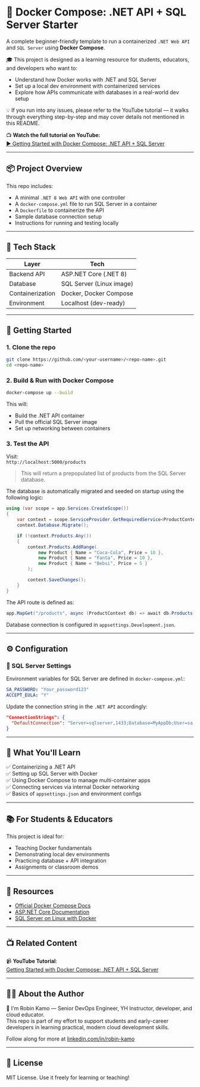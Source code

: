 # 🐳 Docker Compose: .NET API + SQL Server Starter

A complete beginner-friendly template to run a containerized `.NET Web API` and `SQL Server` using **Docker Compose**.

🎓 This project is designed as a learning resource for students, educators, and developers who want to:
- Understand how Docker works with .NET and SQL Server
- Set up a local dev environment with containerized services
- Explore how APIs communicate with databases in a real-world dev setup

💡 If you run into any issues, please refer to the YouTube tutorial — it walks through everything step-by-step and may cover details not mentioned in this README.

📺 **Watch the full tutorial on YouTube:**  
[▶️ Getting Started with Docker Compose: .NET API + SQL Server](https://youtu.be/ocMwNAt3-G0)

---

## 📦 Project Overview

This repo includes:
- A minimal `.NET 8 Web API` with one controller
- A `docker-compose.yml` file to run SQL Server in a container
- A `Dockerfile` to containerize the API
- Sample database connection setup
- Instructions for running and testing locally

---

## 🧱 Tech Stack

| Layer          | Tech                 |
|----------------|----------------------|
| Backend API    | ASP.NET Core (.NET 8)|
| Database       | SQL Server (Linux image) |
| Containerization | Docker, Docker Compose |
| Environment    | Localhost (dev-ready) |

---

## 🚀 Getting Started

### 1. Clone the repo

```bash
git clone https://github.com/<your-username>/<repo-name>.git
cd <repo-name>
```

### 2. Build & Run with Docker Compose

```bash
docker-compose up --build
```

This will:
- Build the .NET API container
- Pull the official SQL Server image
- Set up networking between containers

### 3. Test the API

Visit:  
`http://localhost:5000/products`

> This will return a prepopulated list of products from the SQL Server database.

The database is automatically migrated and seeded on startup using the following logic:

```csharp
using (var scope = app.Services.CreateScope()) 
{ 
    var context = scope.ServiceProvider.GetRequiredService<ProductContext>();
    context.Database.Migrate();

    if (!context.Products.Any())
    {
        context.Products.AddRange(
            new Product { Name = "Coca-Cola", Price = 10 },
            new Product { Name = "Fanta", Price = 10 },
            new Product { Name = "Bebsi", Price = 5 }
        );

        context.SaveChanges();
    }
}
```

The API route is defined as:

```csharp
app.MapGet("/products", async (ProductContext db) => await db.Products.ToListAsync());
```

Database connection is configured in `appsettings.Development.json`.


---

## ⚙️ Configuration

### 🔑 SQL Server Settings

Environment variables for SQL Server are defined in `docker-compose.yml`:

```yaml
SA_PASSWORD: "Your_password123"
ACCEPT_EULA: "Y"
```

Update the connection string in the `.NET API` accordingly:

```json
"ConnectionStrings": {
  "DefaultConnection": "Server=sqlserver,1433;Database=MyAppDb;User=sa;Password=Your_password123;"
}
```

---

## 🧠 What You'll Learn

✅ Containerizing a .NET API  
✅ Setting up SQL Server with Docker  
✅ Using Docker Compose to manage multi-container apps  
✅ Connecting services via internal Docker networking  
✅ Basics of `appsettings.json` and environment configs

---

## 📚 For Students & Educators

This project is ideal for:
- Teaching Docker fundamentals
- Demonstrating local dev environments
- Practicing database + API integration
- Assignments or classroom demos


---

## 🔗 Resources

- [Official Docker Compose Docs](https://docs.docker.com/compose/)
- [ASP.NET Core Documentation](https://learn.microsoft.com/en-us/aspnet/core/)
- [SQL Server on Linux with Docker](https://learn.microsoft.com/en-us/sql/linux/)

---

## 📺 Related Content

📹 **YouTube Tutorial**:  
[Getting Started with Docker Compose: .NET API + SQL Server](https://youtu.be/ocMwNAt3-G0)

---

## 🧑‍💻 About the Author

👋 I'm Robin Kamo — Senior DevOps Engineer, YH Instructor, developer, and cloud educator.  
This repo is part of my effort to support students and early-career developers in learning practical, modern cloud development skills.

Follow along for more at [linkedin.com/in/robin-kamo](https://www.linkedin.com/in/robin-kamo)

---

## 🪪 License

MIT License. Use it freely for learning or teaching!
